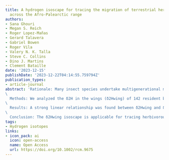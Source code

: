 ```yaml
---
title: A hydrogen isoscape for tracing the migration of terrestrial herbivorous insects
  across the Afro-Palearctic range
authors:
- Sana Ghouri
- Megan S. Reich
- Roger Lopez-Mañas
- Gerard Talavera
- Gabriel Bowen
- Roger Vila
- Valery N. K. Talla
- Steve C. Collins
- Dino J. Martins
- Clement Bataille
date: '2023-12-15'
publishDate: '2023-12-22T04:14:55.759794Z'
publication_types:
- article-journal
abstract: 'Rationale: Many insect species undertake multigenerational migrations in the Afro-tropical and Palearctic ranges, and understanding their migratory connectivity remains challenging due to their small size, short life span and large population sizes. Hydrogen isotopes (δ2H) can be used to reconstruct the movement of dispersing or migrating insects, but applying δ2H for provenance requires a robust isotope baseline map (i.e. isoscape) for the Afro-Palearctic.  
\
  Methods: We analyzed the δ2H in the wings (δ2Hwing) of 142 resident butterflies from 56 sites across the Afro-Palearctic. The δ2Hwing values were compared to the predicted local growing-season precipitation δ2H values (δ2HGSP) using a linear regression model to develop an insect wing δ2H isoscape. We used multivariate linear mixed models and high-resolution and time-specific remote sensing climate and environmental data to explore the controls of the residual δ2Hwing variability.  
\
  Results: A strong linear relationship was found between δ2Hwing and δ2HGSP values (r2 = 0.53). The resulting isoscape showed strong patterns across the Palearctic but limited variation and high uncertainty for the Afro-tropics. Positive residuals of this relationship were correlated with dry conditions for the month preceding sampling whereas negative residuals were correlated with more wet days for the month preceding sampling. High intra-site δ2Hwing variance was associated with lower relative humidity for the month preceding sampling and higher elevation.  
\
  Conclusion: The δ2Hwing isoscape is applicable for tracing herbivorous lepidopteran insects that migrate across the Afro-Palearctic range but has limited geolocation potential in the Afro-tropics. The spatial analysis of uncertainty using high-resolution climatic data demonstrated that many African regions with highly variable evaporation rates and relative humidity have δ2Hwing values that are less related to δ2HGSP values. Increasing geolocation precision will require new modeling approaches using more time-specific environmental data and/or independent geolocation tools.'
tags:
- Hydrogen isotopes
links:
- icon_pack: ai
  icon: open-access
  name: Open Access
  url: https://doi.org/10.1002/rcm.9675
---
```

